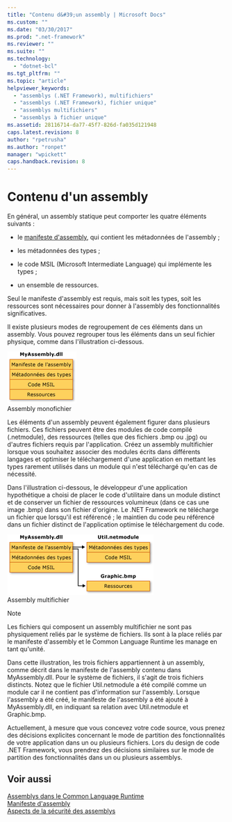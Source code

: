```yaml
---
title: "Contenu d&#39;un assembly | Microsoft Docs"
ms.custom: ""
ms.date: "03/30/2017"
ms.prod: ".net-framework"
ms.reviewer: ""
ms.suite: ""
ms.technology: 
  - "dotnet-bcl"
ms.tgt_pltfrm: ""
ms.topic: "article"
helpviewer_keywords: 
  - "assemblys (.NET Framework), multifichiers"
  - "assemblys (.NET Framework), fichier unique"
  - "assemblys multifichiers"
  - "assemblys à fichier unique"
ms.assetid: 28116714-da77-45f7-826d-fa035d121948
caps.latest.revision: 8
author: "rpetrusha"
ms.author: "ronpet"
manager: "wpickett"
caps.handback.revision: 8
---
```

# Contenu d&#39;un assembly
En général, un assembly statique peut comporter les quatre éléments suivants :  
  
-   le [manifeste d'assembly](../../../docs/framework/app-domains/assembly-manifest.md), qui contient les métadonnées de l'assembly ;  
  
-   les métadonnées des types ;  
  
-   le code MSIL \(Microsoft Intermediate Language\) qui implémente les types ;  
  
-   un ensemble de ressources.  
  
 Seul le manifeste d'assembly est requis, mais soit les types, soit les ressources sont nécessaires pour donner à l'assembly des fonctionnalités significatives.  
  
 Il existe plusieurs modes de regroupement de ces éléments dans un assembly.  Vous pouvez regrouper tous les éléments dans un seul fichier physique, comme dans l'illustration ci\-dessous.  
  
 ![MyAssembly.dll](../../../docs/framework/app-domains/media/assemblyover1.gif "assemblyover1")  
Assembly monofichier  
  
 Les éléments d'un assembly peuvent également figurer dans plusieurs fichiers.  Ces fichiers peuvent être des modules de code compilé \(.netmodule\), des ressources \(telles que des fichiers .bmp ou .jpg\) ou d'autres fichiers requis par l'application.  Créez un assembly multifichier lorsque vous souhaitez associer des modules écrits dans différents langages et optimiser le téléchargement d'une application en mettant les types rarement utilisés dans un module qui n'est téléchargé qu'en cas de nécessité.  
  
 Dans l'illustration ci\-dessous, le développeur d'une application hypothétique a choisi de placer le code d'utilitaire dans un module distinct et de conserver un fichier de ressources volumineux \(dans ce cas une image .bmp\) dans son fichier d'origine.  Le .NET Framework ne télécharge un fichier que lorsqu'il est référencé ; le maintien du code peu référencé dans un fichier distinct de l'application optimise le téléchargement du code.  
  
 ![MyAssembly.dll](../../../docs/framework/app-domains/media/assemblyover2.gif "assemblyover2")  
Assembly multifichier  
  
> [!NOTE]
>  Les fichiers qui composent un assembly multifichier ne sont pas physiquement reliés par le système de fichiers.  Ils sont à la place reliés par le manifeste d'assembly et le Common Language Runtime les manage en tant qu'unité.  
  
 Dans cette illustration, les trois fichiers appartiennent à un assembly, comme décrit dans le manifeste de l'assembly contenu dans MyAssembly.dll.  Pour le système de fichiers, il s'agit de trois fichiers distincts.  Notez que le fichier Util.netmodule a été compilé comme un module car il ne contient pas d'information sur l'assembly.  Lorsque l'assembly a été créé, le manifeste de l'assembly a été ajouté à MyAssembly.dll, en indiquant sa relation avec Util.netmodule et Graphic.bmp.  
  
 Actuellement, à mesure que vous concevez votre code source, vous prenez des décisions explicites concernant le mode de partition des fonctionnalités de votre application dans un ou plusieurs fichiers.  Lors du design de code .NET Framework, vous prendrez des décisions similaires sur le mode de partition des fonctionnalités dans un ou plusieurs assemblys.  
  
## Voir aussi  
 [Assemblys dans le Common Language Runtime](../../../docs/framework/app-domains/assemblies-in-the-common-language-runtime.md)   
 [Manifeste d'assembly](../../../docs/framework/app-domains/assembly-manifest.md)   
 [Aspects de la sécurité des assemblys](../../../docs/framework/app-domains/assembly-security-considerations.md)